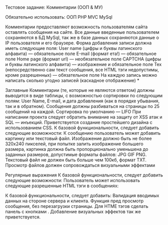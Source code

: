Тестовое задание: Комментарии (ООП & МУ)

Обязательно использовать: 
ООП РНР
MVC
MySql

Комментарии предоставляют возможность пользователям сайта оставлять сообщения на сайте. 
Все данные введенные пользователем сохраняются в БД MySql, так же в базе данных сохраняются
данные о IP пользователя и его браузере.
Форма добавления записи должна иметь следующие поля:
User name (цифры и буквы латинского алфавита) — обязательное поле
Е-mail (формат ета!) — обязательное поле
Home page (формат url) — необязательное поле
САРТСНА (цифры и буквы латинского алфавита) — изображение и обязательное поле 
Тех (непосредственно сам текст сообщения, все HTML тэги недопустимы, кроме разрешенных) —
обязательное поле
На каждую запись можно написать сколько угодно записей (каскадное отображение) *

Заглавные Комментарии (те, которые не являются ответом) должны выводится в виде таблицы, 
с возможностью сортировки по следующим полям: User Name, Е-mail, и дата добавления 
(как в порядке убывания, так и в обратном). Сообщения должны разбиваться 
на страницы по 25 сообщений на каждой.
Сортировка по умолчанию — LIFO
При написании проекта следует обратить внимание на защиту от XSS атак и SQL — инъекций.
Приветствуется создание простейшего дизайна с использованием CSS. 
К базовой функциональности, следует добавить следующие возможности:
К сообщению пользователь может добавить картинку или текстовый файл.
Изображение должно быть не более 320х240 пикселей, при попытке залить изображение большего размера, 
картинка должна быть пропорционально уменьшена до заданных размеров, допустимые форматы файлов: JPG GIF PNG.
Текстовый файл не должен быть больше чем 100кб, формат ТХТ.
Просмотр файлов должен сопровождаться визуальными эффектами

Регулярные выражения
К базовой функциональности, следует добавить следующие возможности:
Пользователь может использовать следующие разрешенные HTML тэги в сообщениях:
   
К базовой функциональности, следует добавить:
Валидация вводимых данных на стороне сервера и клиента. 
Функция пред просмотр сообщения, без перезагрузки страницы. 
Для НТМЕ тэгов сделать панель с кнопками .
Добавление визуальных эффектов так же приветствуется.

